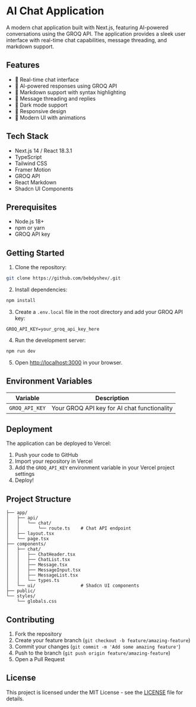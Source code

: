 # AI Chat Application

A modern chat application built with Next.js, featuring AI-powered conversations using the GROQ API. The application provides a sleek user interface with real-time chat capabilities, message threading, and markdown support.

## Features

- 💬 Real-time chat interface
- 🤖 AI-powered responses using GROQ API
- 📝 Markdown support with syntax highlighting
- 🔄 Message threading and replies
- 🌙 Dark mode support
- 📱 Responsive design
- 🎨 Modern UI with animations

## Tech Stack

- Next.js 14 / React 18.3.1
- TypeScript
- Tailwind CSS
- Framer Motion
- GROQ API
- React Markdown
- Shadcn UI Components

## Prerequisites

- Node.js 18+ 
- npm or yarn
- GROQ API key

## Getting Started

1. Clone the repository:
```bash
git clone https://github.com/bebdyshev/.git
```

2. Install dependencies:
```bash
npm install
```

3. Create a `.env.local` file in the root directory and add your GROQ API key:
```env
GROQ_API_KEY=your_groq_api_key_here
```

4. Run the development server:
```bash
npm run dev
```

5. Open [http://localhost:3000](http://localhost:3000) in your browser.

## Environment Variables

| Variable | Description |
|----------|-------------|
| `GROQ_API_KEY` | Your GROQ API key for AI chat functionality |

## Deployment

The application can be deployed to Vercel:

1. Push your code to GitHub
2. Import your repository in Vercel
3. Add the `GROQ_API_KEY` environment variable in your Vercel project settings
4. Deploy!

## Project Structure

```
├── app/
│   ├── api/
│   │   └── chat/
│   │       └── route.ts    # Chat API endpoint
│   ├── layout.tsx
│   └── page.tsx
├── components/
│   ├── chat/
│   │   ├── ChatHeader.tsx
│   │   ├── ChatList.tsx
│   │   ├── Message.tsx
│   │   ├── MessageInput.tsx
│   │   ├── MessageList.tsx
│   │   └── types.ts
│   └── ui/                 # Shadcn UI components
├── public/
└── styles/
    └── globals.css
```

## Contributing

1. Fork the repository
2. Create your feature branch (`git checkout -b feature/amazing-feature`)
3. Commit your changes (`git commit -m 'Add some amazing feature'`)
4. Push to the branch (`git push origin feature/amazing-feature`)
5. Open a Pull Request

## License

This project is licensed under the MIT License - see the [LICENSE](LICENSE) file for details. 
